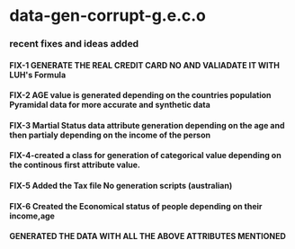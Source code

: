 # data-gen-corrupt-g.e.c.o
### recent fixes and ideas added
#### FIX-1 GENERATE THE REAL CREDIT CARD NO AND VALIADATE IT WITH LUH's Formula
#### FIX-2 AGE value is generated depending on the countries population Pyramidal data for more accurate and synthetic data
#### FIX-3 Martial Status data attribute generation depending on the age and then partialy depending on the income of the person 
#### FIX-4-created a class for generation of categorical value depending on the continous first attribute value.
#### FIX-5 Added the Tax file No generation scripts (australian)
#### FIX-6 Created the Economical status of people depending on their income,age 
#### GENERATED THE DATA WITH ALL THE ABOVE ATTRIBUTES MENTIONED
